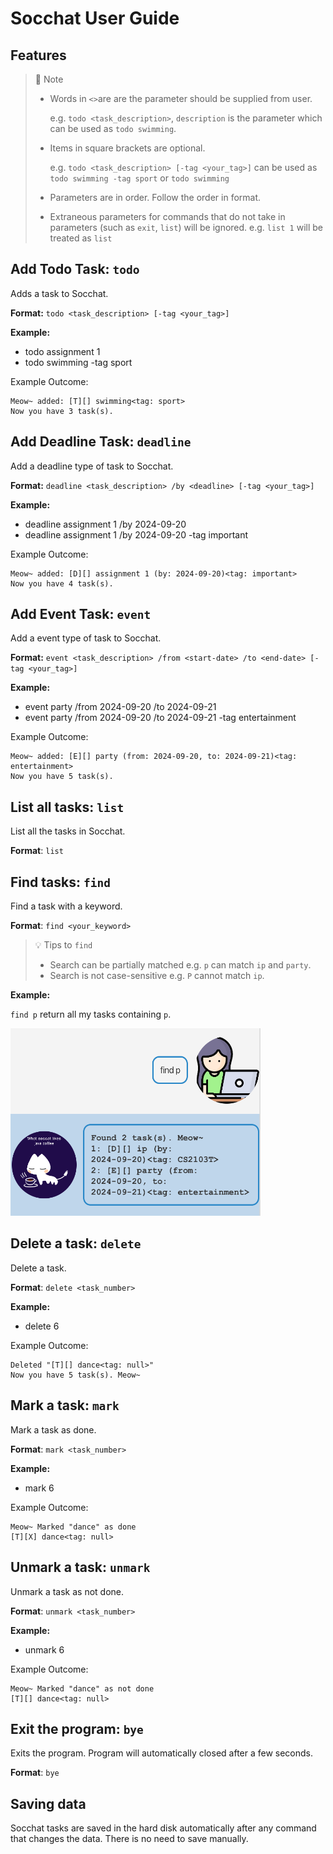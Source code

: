# Socchat User Guide

## Features
> 📝 Note
> - Words in `<>`are are the parameter should be supplied from user.
>   
>   e.g. `todo <task_description>`, `description` is the parameter which can be used as `todo swimming`.
> - Items in square brackets are optional. 
>   
>   e.g. `todo <task_description> [-tag <your_tag>]` can be used as `todo swimming -tag sport` or `todo swimming`
> - Parameters are in order. Follow the order in format.
> - Extraneous parameters for commands that do not take in parameters (such as `exit`, `list`) will be ignored.
>  e.g. `list 1` will be treated as `list`

## Add Todo Task: `todo`

Adds a task to Socchat.

**Format:** `todo <task_description> [-tag <your_tag>]`

**Example:** 
- todo assignment 1 
- todo swimming -tag sport

Example Outcome:

```
Meow~ added: [T][] swimming<tag: sport>
Now you have 3 task(s).
```

## Add Deadline Task: `deadline`

Add a deadline type of task to Socchat.

**Format:** `deadline <task_description> /by <deadline> [-tag <your_tag>]`

**Example:**
- deadline assignment 1 /by 2024-09-20
- deadline assignment 1 /by 2024-09-20 -tag important

Example Outcome:

```
Meow~ added: [D][] assignment 1 (by: 2024-09-20)<tag: important>
Now you have 4 task(s).
```

## Add Event Task: `event`

Add a event type of task to Socchat.

**Format:** `event <task_description> /from <start-date> /to <end-date> [-tag <your_tag>]`

**Example:**
- event party /from 2024-09-20 /to 2024-09-21
- event party /from 2024-09-20 /to 2024-09-21 -tag entertainment

Example Outcome:

```
Meow~ added: [E][] party (from: 2024-09-20, to: 2024-09-21)<tag: entertainment>
Now you have 5 task(s).
```
## List all tasks: `list`
List all the tasks in Socchat.

**Format**: `list`

## Find tasks: `find`
Find a task with a keyword.

**Format**: `find <your_keyword>`

> 💡 Tips to `find`
> - Search can be partially matched e.g. `p` can match `ip` and `party`.
> - Search is not case-sensitive e.g. `P` cannot match `ip`.

**Example:**

`find p` return all my tasks containing `p`.

<img src="./find.png" alt="find example" height="300" width="400"/>


## Delete a task: `delete`
Delete a task.

**Format**: `delete <task_number>`

**Example:**
- delete 6

Example Outcome:
```
Deleted "[T][] dance<tag: null>"
Now you have 5 task(s). Meow~
```

## Mark a task: `mark`
Mark a task as done.

**Format**: `mark <task_number>`

**Example:**
- mark 6

Example Outcome:
```
Meow~ Marked "dance" as done
[T][X] dance<tag: null>
```

## Unmark a task: `unmark`

Unmark a task as not done.

**Format**: `unmark <task_number>`

**Example:**
- unmark 6

Example Outcome:
```
Meow~ Marked "dance" as not done
[T][] dance<tag: null>
```

## Exit the program: `bye`

Exits the program. Program will automatically closed after a few seconds.

**Format**: `bye`

## Saving data

Socchat tasks are saved in the hard disk automatically after any command that changes the data.
There is no need to save manually.